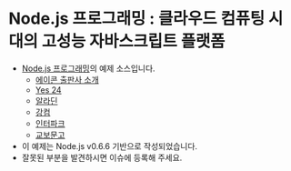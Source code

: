 Node.js 프로그래밍 : 클라우드 컴퓨팅 시대의 고성능 자바스크립트 플랫폼
==========================

* [Node.js 프로그래밍](http://blog.outsider.ne.kr/738)의 예제 소스입니다.
    - [에이콘 출판사 소개](http://www.acornpub.co.kr/book/nodejs)
    - [Yes 24](http://www.yes24.com/24/goods/6271069)
    - [알라딘](http://www.aladin.co.kr/shop/wproduct.aspx?ISBN=8960772763)
    - [강컴](http://kangcom.com/sub/view.asp?topid=5&sku=201202070001)
    - [인터파크](http://book.interpark.com/product/BookDisplay.do?_method=detail&sc.shopNo=0000400000&sc.prdNo=209853133&bookblockname=b_sch&booklinkname=bprd_title)
    - [교보문고](http://www.kyobobook.co.kr/product/detailViewKor.laf?mallGb=KOR&ejkGb=KOR&barcode=9788960772762)
* 이 예제는 Node.js v0.6.6 기반으로 작성되었습니다.
* 잘못된 부분을 발견하시면 이슈에 등록해 주세요.


